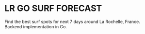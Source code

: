 # LR GO SURF FORECAST

Find the best surf spots for next 7 days around La Rochelle, France.
Backend implementation in Go.
